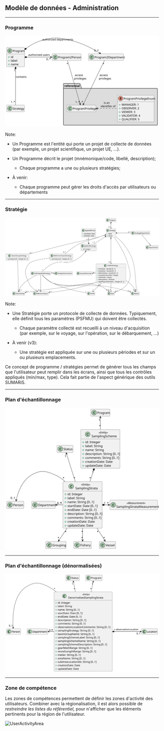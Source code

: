 ## Modèle de données - Administration

---
### Programme

![program](model/administration/program.svg)

Note:
- Un Programme est l'entité qui porte un projet de collecte de données (par exemple, un projet scientifique, un projet UE, ...).

- Un Programme décrit le projet (mnémonique/code, libellé, description);
  * Chaque programme a une ou plusieurs stratégies;

- À venir:
  * Chaque programme peut gérer les droits d'accès par utilisateurs ou départements

---
### Stratégie
![strategy](model/administration/strategy.svg)

Note:
- Une Stratégie porte un protocole de collecte de données. Typiquement, elle définit tous les paramètres (PSFMU) qui doivent être collectés.
  * Chaque paramètre collecté est recueilli à un niveau d'acquisition (par exemple, sur le voyage, sur l'opération, sur le débarquement, ...)

- À venir (v3):
  * Une stratégie est appliquée sur une ou plusieurs périodes et sur un ou plusieurs emplacements.

Ce concept de programme / stratégies permet de générer tous les champs que l'utilisateur peut remplir dans les écrans,
ainsi que tous les contrôles appliqués (min/max, type).
Cela fait partie de l'aspect générique des outils SUMARiS.
 
---
### Plan d'échantillonnage

![samplingScheme](model/administration/samplingScheme/sampling-scheme.svg)

---
### Plan d'échantillonnage (dénormalisées)

![denormalizedSamplingStrata](model/administration/samplingScheme/denormalized-sampling-strata.svg)

---
### Zone de compétence

Les zones de compétences permettent de définir les zones d'activité des utilisateurs.
Combiner avec la régionalisation, il est alors possible de **restreindre les listes du référentiel*,* pour n'afficher que les éléments pertinents pour la région de l'utilisateur.

![UserActivityArea](model/referential/user-activity-area.svg)